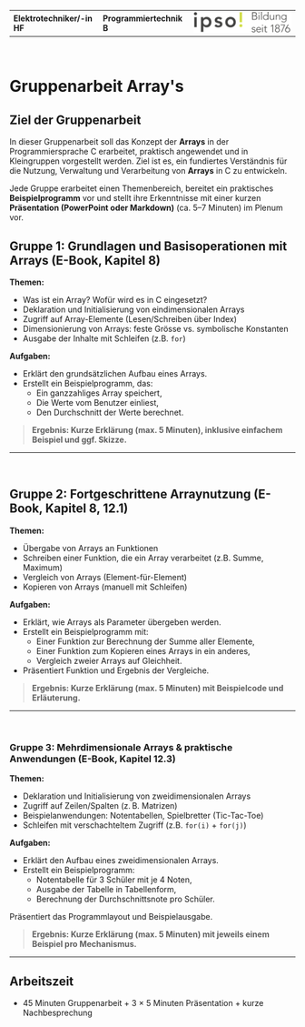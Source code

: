 |                             |                          |                                        |
| --------------------------- | ------------------------ | -------------------------------------- |
| **Elektrotechniker/-in HF** | **Programmiertechnik B** | ![IPSO Logo](./x_gitres/ipso_logo.png) |

</br>

# Gruppenarbeit Array's

## Ziel der Gruppenarbeit

In dieser Gruppenarbeit soll das Konzept der **Arrays** in der Programmiersprache C erarbeitet, praktisch angewendet und in Kleingruppen vorgestellt werden. Ziel ist es, ein fundiertes Verständnis für die Nutzung, Verwaltung und Verarbeitung von **Arrays** in C zu entwickeln.

Jede Gruppe erarbeitet einen Themenbereich, bereitet ein praktisches **Beispielprogramm** vor und stellt ihre Erkenntnisse mit einer kurzen **Präsentation (PowerPoint oder Markdown)** (ca. 5–7 Minuten) im Plenum vor.

## Gruppe 1: Grundlagen und Basisoperationen mit Arrays (E-Book, Kapitel 8)

**Themen:**

- Was ist ein Array? Wofür wird es in C eingesetzt?
- Deklaration und Initialisierung von eindimensionalen Arrays
- Zugriff auf Array-Elemente (Lesen/Schreiben über Index)
- Dimensionierung von Arrays: feste Grösse vs. symbolische Konstanten
- Ausgabe der Inhalte mit Schleifen (z.B. `for`)

**Aufgaben:**

- Erklärt den grundsätzlichen Aufbau eines Arrays.
- Erstellt ein Beispielprogramm, das:
  - Ein ganzzahliges Array speichert,
  - Die Werte vom Benutzer einliest,
  - Den Durchschnitt der Werte berechnet.

> **Ergebnis: Kurze Erklärung (max. 5 Minuten), inklusive einfachem Beispiel und ggf. Skizze.**

---

</br>

## Gruppe 2: Fortgeschrittene Arraynutzung (E-Book, Kapitel 8, 12.1)

**Themen:**

- Übergabe von Arrays an Funktionen
- Schreiben einer Funktion, die ein Array verarbeitet (z.B. Summe, Maximum)
- Vergleich von Arrays (Element-für-Element)
- Kopieren von Arrays (manuell mit Schleifen)

**Aufgaben:**

- Erklärt, wie Arrays als Parameter übergeben werden.
- Erstellt ein Beispielprogramm mit:
  - Einer Funktion zur Berechnung der Summe aller Elemente,
  - Einer Funktion zum Kopieren eines Arrays in ein anderes,
  - Vergleich zweier Arrays auf Gleichheit.
- Präsentiert Funktion und Ergebnis der Vergleiche.

> **Ergebnis: Kurze Erklärung (max. 5 Minuten) mit Beispielcode und Erläuterung.**

---

</br>

### Gruppe 3: Mehrdimensionale Arrays & praktische Anwendungen (E-Book, Kapitel 12.3)

**Themen:**

- Deklaration und Initialisierung von zweidimensionalen Arrays
- Zugriff auf Zeilen/Spalten (z. B. Matrizen)
- Beispielanwendungen: Notentabellen, Spielbretter (Tic-Tac-Toe)
- Schleifen mit verschachteltem Zugriff (z.B. `for(i)` + `for(j)`)

**Aufgaben:**

- Erklärt den Aufbau eines zweidimensionalen Arrays.
- Erstellt ein Beispielprogramm:
  - Notentabelle für 3 Schüler mit je 4 Noten,
  - Ausgabe der Tabelle in Tabellenform,
  - Berechnung der Durchschnittsnote pro Schüler.

Präsentiert das Programmlayout und Beispielausgabe.

> **Ergebnis: Kurze Erklärung (max. 5 Minuten) mit jeweils einem Beispiel pro Mechanismus.**

---

## Arbeitszeit

- 45 Minuten Gruppenarbeit + 3 × 5 Minuten Präsentation + kurze Nachbesprechung
